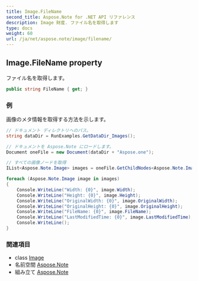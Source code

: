 ```yaml
---
title: Image.FileName
second_title: Aspose.Note for .NET API リファレンス
description: Image 財産. ファイル名を取得します
type: docs
weight: 60
url: /ja/net/aspose.note/image/filename/
---
```

## Image.FileName property

ファイル名を取得します。

```csharp
public string FileName { get; }
```

### 例

画像のメタ情報を取得する方法を示します。

```csharp
// ドキュメント ディレクトリへのパス。
string dataDir = RunExamples.GetDataDir_Images();

// ドキュメントを Aspose.Note にロードします。
Document oneFile = new Document(dataDir + "Aspose.one");

// すべての画像ノードを取得
IList<Aspose.Note.Image> images = oneFile.GetChildNodes<Aspose.Note.Image>();

foreach (Aspose.Note.Image image in images)
{
    Console.WriteLine("Width: {0}", image.Width);
    Console.WriteLine("Height: {0}", image.Height);
    Console.WriteLine("OriginalWidth: {0}", image.OriginalWidth);
    Console.WriteLine("OriginalHeight: {0}", image.OriginalHeight);
    Console.WriteLine("FileName: {0}", image.FileName);
    Console.WriteLine("LastModifiedTime: {0}", image.LastModifiedTime);
    Console.WriteLine();
}
```

### 関連項目

* class [Image](../)
* 名前空間 [Aspose.Note](../../image/)
* 組み立て [Aspose.Note](../../../)


